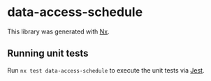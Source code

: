 # data-access-schedule

This library was generated with [Nx](https://nx.dev).

## Running unit tests

Run `nx test data-access-schedule` to execute the unit tests via [Jest](https://jestjs.io).
